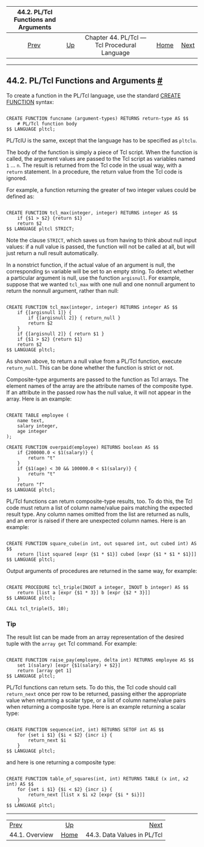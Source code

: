 <!--?xml version="1.0" encoding="UTF-8" standalone="no"?-->

|      44.2. PL/Tcl Functions and Arguments     |                                                                 |                                              |                                                       |                                                        |
| :-------------------------------------------: | :-------------------------------------------------------------- | :------------------------------------------: | ----------------------------------------------------: | -----------------------------------------------------: |
| [Prev](pltcl-overview.html "44.1. Overview")  | [Up](pltcl.html "Chapter 44. PL/Tcl — Tcl Procedural Language") | Chapter 44. PL/Tcl — Tcl Procedural Language | [Home](index.html "PostgreSQL 17devel Documentation") |  [Next](pltcl-data.html "44.3. Data Values in PL/Tcl") |

***

## 44.2. PL/Tcl Functions and Arguments [#](#PLTCL-FUNCTIONS)

To create a function in the PL/Tcl language, use the standard [CREATE FUNCTION](sql-createfunction.html "CREATE FUNCTION") syntax:

```

CREATE FUNCTION funcname (argument-types) RETURNS return-type AS $$
    # PL/Tcl function body
$$ LANGUAGE pltcl;
```

PL/TclU is the same, except that the language has to be specified as `pltclu`.

The body of the function is simply a piece of Tcl script. When the function is called, the argument values are passed to the Tcl script as variables named `1` ... `n`. The result is returned from the Tcl code in the usual way, with a `return` statement. In a procedure, the return value from the Tcl code is ignored.

For example, a function returning the greater of two integer values could be defined as:

```

CREATE FUNCTION tcl_max(integer, integer) RETURNS integer AS $$
    if {$1 > $2} {return $1}
    return $2
$$ LANGUAGE pltcl STRICT;
```

Note the clause `STRICT`, which saves us from having to think about null input values: if a null value is passed, the function will not be called at all, but will just return a null result automatically.

In a nonstrict function, if the actual value of an argument is null, the corresponding `$n` variable will be set to an empty string. To detect whether a particular argument is null, use the function `argisnull`. For example, suppose that we wanted `tcl_max` with one null and one nonnull argument to return the nonnull argument, rather than null:

```

CREATE FUNCTION tcl_max(integer, integer) RETURNS integer AS $$
    if {[argisnull 1]} {
        if {[argisnull 2]} { return_null }
        return $2
    }
    if {[argisnull 2]} { return $1 }
    if {$1 > $2} {return $1}
    return $2
$$ LANGUAGE pltcl;
```

As shown above, to return a null value from a PL/Tcl function, execute `return_null`. This can be done whether the function is strict or not.

Composite-type arguments are passed to the function as Tcl arrays. The element names of the array are the attribute names of the composite type. If an attribute in the passed row has the null value, it will not appear in the array. Here is an example:

```

CREATE TABLE employee (
    name text,
    salary integer,
    age integer
);

CREATE FUNCTION overpaid(employee) RETURNS boolean AS $$
    if {200000.0 < $1(salary)} {
        return "t"
    }
    if {$1(age) < 30 && 100000.0 < $1(salary)} {
        return "t"
    }
    return "f"
$$ LANGUAGE pltcl;
```

PL/Tcl functions can return composite-type results, too. To do this, the Tcl code must return a list of column name/value pairs matching the expected result type. Any column names omitted from the list are returned as nulls, and an error is raised if there are unexpected column names. Here is an example:

```

CREATE FUNCTION square_cube(in int, out squared int, out cubed int) AS $$
    return [list squared [expr {$1 * $1}] cubed [expr {$1 * $1 * $1}]]
$$ LANGUAGE pltcl;
```

Output arguments of procedures are returned in the same way, for example:

```

CREATE PROCEDURE tcl_triple(INOUT a integer, INOUT b integer) AS $$
    return [list a [expr {$1 * 3}] b [expr {$2 * 3}]]
$$ LANGUAGE pltcl;

CALL tcl_triple(5, 10);
```

### Tip

The result list can be made from an array representation of the desired tuple with the `array get` Tcl command. For example:

```

CREATE FUNCTION raise_pay(employee, delta int) RETURNS employee AS $$
    set 1(salary) [expr {$1(salary) + $2}]
    return [array get 1]
$$ LANGUAGE pltcl;
```

PL/Tcl functions can return sets. To do this, the Tcl code should call `return_next` once per row to be returned, passing either the appropriate value when returning a scalar type, or a list of column name/value pairs when returning a composite type. Here is an example returning a scalar type:

```

CREATE FUNCTION sequence(int, int) RETURNS SETOF int AS $$
    for {set i $1} {$i < $2} {incr i} {
        return_next $i
    }
$$ LANGUAGE pltcl;
```

and here is one returning a composite type:

```

CREATE FUNCTION table_of_squares(int, int) RETURNS TABLE (x int, x2 int) AS $$
    for {set i $1} {$i < $2} {incr i} {
        return_next [list x $i x2 [expr {$i * $i}]]
    }
$$ LANGUAGE pltcl;
```

***

|                                               |                                                                 |                                                        |
| :-------------------------------------------- | :-------------------------------------------------------------: | -----------------------------------------------------: |
| [Prev](pltcl-overview.html "44.1. Overview")  | [Up](pltcl.html "Chapter 44. PL/Tcl — Tcl Procedural Language") |  [Next](pltcl-data.html "44.3. Data Values in PL/Tcl") |
| 44.1. Overview                                |      [Home](index.html "PostgreSQL 17devel Documentation")      |                            44.3. Data Values in PL/Tcl |

